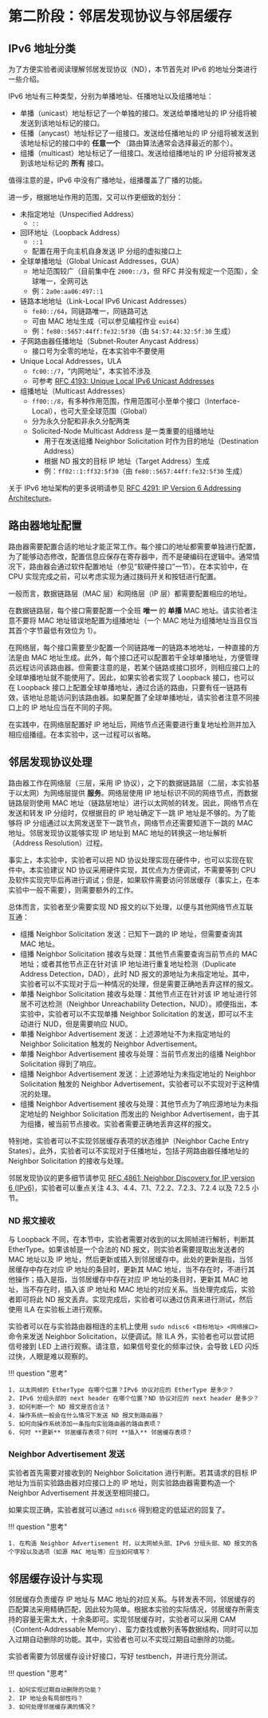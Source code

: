 # 第二阶段：邻居发现协议与邻居缓存

## IPv6 地址分类

为了方便实验者阅读理解邻居发现协议（ND），本节首先对 IPv6 的地址分类进行一些介绍。

IPv6 地址有三种类型，分别为单播地址、任播地址以及组播地址：

* 单播（unicast）地址标记了一个单独的接口。发送给单播地址的 IP 分组将被发送到该地址标记的接口。
* 任播（anycast）地址标记了一组接口。发送给任播地址的 IP 分组将被发送到该地址标记的接口中的 **任意一个** （路由算法通常会选择最近的那个）。
* 组播（multicast）地址标记了一组接口。发送给组播地址的 IP 分组将被发送到该地址标记的 **所有** 接口。

值得注意的是，IPv6 中没有广播地址，组播覆盖了广播的功能。

进一步，根据地址作用的范围，又可以作更细致的划分：

* 未指定地址（Unspecified Address）
    * `::`
* 回环地址（Loopback Address）
    * `::1`
    * 配置在用于向主机自身发送 IP 分组的虚拟接口上
* 全球单播地址（Global Unicast Addresses，GUA）
    * 地址范围较广（目前集中在 `2000::/3`，但 RFC 并没有规定一个范围），全球唯一，全网可达
    * 例：`2a0e:aa06:497::1`
* 链路本地地址（Link-Local IPv6 Unicast Addresses）
    * `fe80::/64`，同链路唯一，同链路可达
    * 可由 MAC 地址生成（可以参见编程作业 `eui64`）
    * 例：`fe80::5657:44ff:fe32:5f30`（由 `54:57:44:32:5f:30` 生成）
* 子网路由器任播地址（Subnet-Router Anycast Address）
    * 接口号为全零的地址，在本实验中不要使用
* Unique Local Addresses，ULA
    * `fc00::/7`，“内网地址”，本实验不涉及
    * 可参考 [RFC 4193: Unique Local IPv6 Unicast Addresses](https://datatracker.ietf.org/doc/html/rfc4193)
* 组播地址（Multicast Addresses）
    * `ff00::/8`，有多种作用范围，作用范围可小至单个接口（Interface-Local），也可大至全球范围（Global）
    * 分为永久分配和非永久分配两类
    * Solicited-Node Multicast Address 是一类重要的组播地址
        * 用于在发送组播 Neighbor Solicitation 时作为目的地址（Destination Address）
        * 根据 ND 报文的目标 IP 地址（Target Address）生成
        * 例：`ff02::1:ff32:5f30`（由 `fe80::5657:44ff:fe32:5f30` 生成）

关于 IPv6 地址架构的更多说明请参见 [RFC 4291: IP Version 6 Addressing Architecture](https://datatracker.ietf.org/doc/html/rfc4291)。

## 路由器地址配置

路由器需要配置合适的地址才能正常工作。每个接口的地址都需要单独进行配置，为了能够动态修改，配置信息应保存在寄存器中，而不是硬编码在逻辑中。通常情况下，路由器会通过软件配置地址（参见“软硬件接口”一节）。在本实验中，在 CPU 实现完成之前，可以考虑实现为通过拨码开关和按钮进行配置。

一般而言，数据链路层（MAC 层）和网络层（IP 层）都需要配置相应的地址。

在数据链路层，每个接口需要配置一个全班 **唯一** 的 **单播** MAC 地址。请实验者注意不要将 MAC 地址错误地配置为组播地址（一个 MAC 地址为组播地址当且仅当其首个字节最低有效位为 1）。

在网络层，每个接口需要至少配置一个同链路唯一的链路本地地址，一种直接的方法是由 MAC 地址生成。此外，每个接口还可以配置若干全球单播地址，方便管理员远程访问该路由器。但需要注意的是，若某个链路或接口损坏，则相应接口上的全球单播地址就不能使用了。因此，如果实验者实现了 Loopback 接口，也可以在 Loopback 接口上配置全球单播地址，通过合适的路由，只要有任一链路有效，该地址总能访问到该路由器。如果配置了全球单播地址，请实验者注意不同接口上的 IP 地址应当在不同的子网。

在实践中，在网络层配置好 IP 地址后，网络节点还需要进行重复地址检测并加入相应组播组。在本实验中，这一过程可以省略。

## 邻居发现协议处理

路由器工作在网络层（三层，采用 IP 协议），之下的数据链路层（二层，本实验基于以太网）为网络层提供 **服务**。网络层使用 IP 地址标识不同的网络节点，而数据链路层则使用 MAC 地址（链路层地址）进行以太网帧的转发。因此，网络节点在发送和转发 IP 分组时，仅根据目的 IP 地址确定下一跳 IP 地址是不够的。为了能够将 IP 分组通过以太网发送至下一跳节点，网络节点还需要知道下一跳的 MAC 地址。邻居发现协议能够实现 IP 地址到 MAC 地址的转换这一地址解析（Address Resolution）过程。

事实上，本实验中，实验者可以把 ND 协议处理实现在硬件中，也可以实现在软件中。本实验建议 ND 协议采用硬件实现，其优点为方便调试，不需要等到 CPU 及软件实现完毕后再进行调试；但是，如果软件需要访问邻居缓存（事实上，在本实验中一般不需要），则需要额外的工作。

总体而言，实验者至少需要实现 ND 报文的以下处理，以便与其他网络节点互联互通：

* 组播 Neighbor Solicitation 发送：已知下一跳的 IP 地址，但需要查询其 MAC 地址。
* 组播 Neighbor Solicitation 接收与处理：其他节点需要查询当前节点的 MAC 地址；或者其他节点正在针对该 IP 地址进行重复地址检测（Duplicate Address Detection，DAD），此时 ND 报文的源地址为未指定地址。其中，实验者可以不实现对于后一种情况的处理，但是需要正确地丢弃这样的报文。
* 单播 Neighbor Solicitation 接收与处理：其他节点正在针对该 IP 地址进行邻居不可达检测（Neighbor Unreachability Detection，NUD）。顺便指出，本实验中，实验者可以不实现单播 Neighbor Solicitation 的发送，即可以不主动进行 NUD，但是需要响应 NUD。
* 单播 Neighbor Advertisement 发送：上述源地址不为未指定地址的 Neighbor Solicitation 触发的 Neighbor Advertisement。
* 单播 Neighbor Advertisement 接收与处理：当前节点发出的组播 Neighbor Solicitation 得到了响应。
* 组播 Neighbor Advertisement 发送：上述源地址为未指定地址的 Neighbor Solicitation 触发的 Neighbor Advertisement，实验者可以不实现对于这种情况的处理。
* 组播 Neighbor Advertisement 接收与处理：其他节点为了响应源地址为未指定地址的 Neighbor Solicitation 而发出的 Neighbor Advertisement，由于其为组播，被当前节点接收。实验者需要正确地丢弃这样的报文。

特别地，实验者可以不实现邻居缓存表项的状态维护（Neighbor Cache Entry States）。此外，实验者可以不实现对于任播地址，包括子网路由器任播地址的 Neighbor Solicitation 的接收与处理。

邻居发现协议的更多细节请参见 [RFC 4861: Neighbor Discovery for IP version 6 (IPv6)](https://datatracker.ietf.org/doc/html/rfc4861)，实验者可以重点关注 4.3、4.4、7.1、7.2.2、7.2.3、7.2.4 以及 7.2.5 小节。

### ND 报文接收

与 Loopback 不同，在本节中，实验者需要对收到的以太网帧进行解析，判断其 EtherType。如果该帧是一个合法的 ND 报文，则实验者需要提取出发送者的 MAC 地址以及 IP 地址，然后更新或插入到邻居缓存中。此处的更新是指，当邻居缓存中存在对应 IP 地址的条目时，更新其 MAC 地址，当不存在时，不进行其他操作；插入是指，当邻居缓存中存在对应 IP 地址的条目时，更新其 MAC 地址，当不存在时，插入该 IP 地址和 MAC 地址的对应关系。当处理完成后，实验者即可将此 ND 报文丢弃。实现完成后，实验者可以通过仿真来进行测试，然后使用 ILA 在实验板上进行观察。

实验者可以在与实验路由器相连的主机上使用 `sudo ndisc6 <目标地址> <网络接口>` 命令来发送 Neighbor Solicitation，以便调试。除 ILA 外，实验者也可以尝试把信号接到 LED 上进行观察。请注意，如果信号变化的频率过快，会导致 LED 闪烁过快，人眼是难以观察的。

!!! question "思考"

    1. 以太网帧的 EtherType 在哪个位置？IPv6 协议对应的 EtherType 是多少？
    2. IPv6 分组头部的 next header 在哪个位置？ND 协议对应的 next header 是多少？
    3. 如何判断一个 ND 报文是否合法？
    4. 操作系统一般会在什么情况下发送 ND 报文到路由器？
    5. 如何向操作系统添加一条指向实验路由器的路由表项？
    6. 何时 **更新** 邻居缓存表项？何时 **插入** 邻居缓存表项？

### Neighbor Advertisement 发送

实验者首先需要对接收到的 Neighbor Solicitation 进行判断。若其请求的目标 IP 地址为当前实验路由器对应接口上的 IP 地址，则实验路由器需要构造一个 Neighbor Advertisement 并发送至相同接口。

如果实现正确，实验者就可以通过 `ndisc6` 得到稳定的低延迟的回复了。

!!! question "思考"

    1. 在构造 Neighbor Advertisement 时，以太网帧头部、IPv6 分组头部、ND 报文的各个字段以及选项（如源 MAC 地址等）应当如何填写？

## 邻居缓存设计与实现

邻居缓存负责缓存 IP 地址与 MAC 地址的对应关系。与转发表不同，邻居缓存的匹配算法采用精确匹配，因此较为简单。根据本实验的实际情况，邻居缓存所需支持的容量无需太大，十余条即可。实现邻居缓存时，实验者可以采用 CAM（Content-Addressable Memory）、蛮力查找或散列表等数据结构，同时可以加入过期自动删除的功能。其中，实验者也可以不实现过期自动删除的功能。

实验者需要为邻居缓存设计好接口，写好 testbench，并进行充分测试。

!!! question "思考"

    1. 如何实现过期自动删除的功能？
    2. IP 地址会有局部性吗？
    3. 如何处理邻居缓存满的情况？
